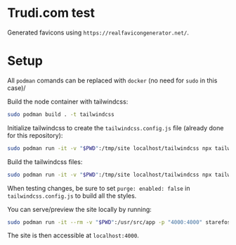 # Trudi.com test 

Generated favicons using `https://realfavicongenerator.net/`.

# Setup

All `podman` comands can be replaced with `docker` (no need for `sudo` in this case)/

Build the node container with tailwindcss:

```bash
sudo podman build . -t tailwindcss
```

Initialize tailwindcss to create the `tailwindcss.config.js` file (already done for this repository):

```bash
sudo podman run -it -v "$PWD":/tmp/site localhost/tailwindcss npx tailwindcss init
```

Build the tailwindcss files:

```bash
sudo podman run -it -v "$PWD":/tmp/site localhost/tailwindcss npx tailwindcss build styles.css -o ./assets/output.css
```

When testing changes, be sure to set `purge: enabled: false` in `tailwindcss.config.js` to build all the styles.

You can serve/preview the site locally by running:

```bash
sudo podman run -it --rm -v "$PWD":/usr/src/app -p "4000:4000" starefossen/github-pages
```

The site is then accessible at `localhost:4000`.
